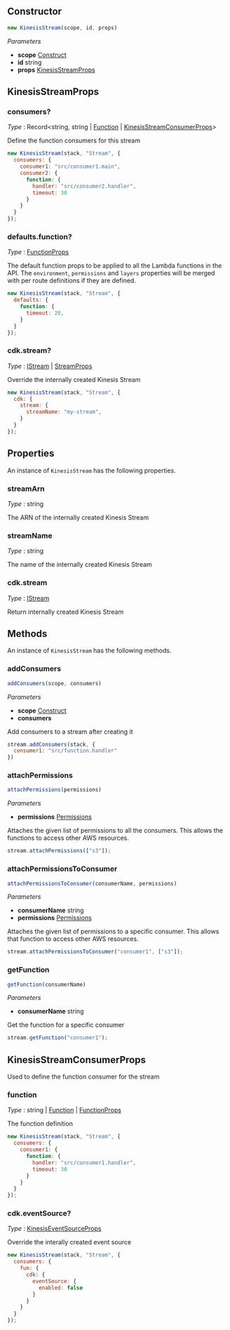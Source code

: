 <!--
!!!!!!!!!!!!!!!!!!!!!!!!!!!!!!!!!!!!!!!!!!!!!!!!!!!!!!!!!!!!!!!
!!                                                           !!
!!  This file has been automatically generated, do not edit  !!
!!                                                           !!
!!!!!!!!!!!!!!!!!!!!!!!!!!!!!!!!!!!!!!!!!!!!!!!!!!!!!!!!!!!!!!!
-->

## Constructor
```ts
new KinesisStream(scope, id, props)
```
_Parameters_
- __scope__ <span class="mono">[Construct](https://docs.aws.amazon.com/cdk/api/v2/docs/constructs.Construct.html)</span>
- __id__ <span class="mono">string</span>
- __props__ <span class="mono">[KinesisStreamProps](#kinesisstreamprops)</span>
## KinesisStreamProps


### consumers?

_Type_ : <span class="mono">Record&lt;<span class="mono">string</span>, <span class='mono'><span class='mono'><span class="mono">string</span> | <span class="mono">[Function](Function#function)</span></span> | <span class="mono">[KinesisStreamConsumerProps](#kinesisstreamconsumerprops)</span></span>&gt;</span>

Define the function consumers for this stream


```js
new KinesisStream(stack, "Stream", {
  consumers: {
    consumer1: "src/consumer1.main",
    consumer2: {
      function: {
        handler: "src/consumer2.handler",
        timeout: 30
      }
    }
  }
});
```


### defaults.function?

_Type_ : <span class="mono">[FunctionProps](Function#functionprops)</span>

The default function props to be applied to all the Lambda functions in the API. The `environment`, `permissions` and `layers` properties will be merged with per route definitions if they are defined.


```js
new KinesisStream(stack, "Stream", {
  defaults: {
    function: {
      timeout: 20,
    }
  }
});
```



### cdk.stream?

_Type_ : <span class='mono'><span class="mono">[IStream](https://docs.aws.amazon.com/cdk/api/v2/docs/aws-cdk-lib.aws_kinesis.IStream.html)</span> | <span class="mono">[StreamProps](https://docs.aws.amazon.com/cdk/api/v2/docs/aws-cdk-lib.aws_kinesis.StreamProps.html)</span></span>

Override the internally created Kinesis Stream


```js
new KinesisStream(stack, "Stream", {
  cdk: {
    stream: {
      streamName: "my-stream",
    }
  }
});
```


## Properties
An instance of `KinesisStream` has the following properties.
### streamArn

_Type_ : <span class="mono">string</span>

The ARN of the internally created Kinesis Stream

### streamName

_Type_ : <span class="mono">string</span>

The name of the internally created Kinesis Stream


### cdk.stream

_Type_ : <span class="mono">[IStream](https://docs.aws.amazon.com/cdk/api/v2/docs/aws-cdk-lib.aws_kinesis.IStream.html)</span>

Return internally created Kinesis Stream


## Methods
An instance of `KinesisStream` has the following methods.
### addConsumers

```ts
addConsumers(scope, consumers)
```
_Parameters_
- __scope__ <span class="mono">[Construct](https://docs.aws.amazon.com/cdk/api/v2/docs/constructs.Construct.html)</span>
- __consumers__ 



Add consumers to a stream after creating it


```js
stream.addConsumers(stack, {
  consumer1: "src/function.handler"
})
```

### attachPermissions

```ts
attachPermissions(permissions)
```
_Parameters_
- __permissions__ <span class="mono">[Permissions](Permissions)</span>


Attaches the given list of permissions to all the consumers. This allows the functions to access other AWS resources.



```js
stream.attachPermissions(["s3"]);
```

### attachPermissionsToConsumer

```ts
attachPermissionsToConsumer(consumerName, permissions)
```
_Parameters_
- __consumerName__ <span class="mono">string</span>
- __permissions__ <span class="mono">[Permissions](Permissions)</span>


Attaches the given list of permissions to a specific consumer. This allows that function to access other AWS resources.


```js
stream.attachPermissionsToConsumer("consumer1", ["s3"]);
```

### getFunction

```ts
getFunction(consumerName)
```
_Parameters_
- __consumerName__ <span class="mono">string</span>


Get the function for a specific consumer


```js
stream.getFunction("consumer1");
```

## KinesisStreamConsumerProps
Used to define the function consumer for the stream

### function

_Type_ : <span class='mono'><span class="mono">string</span> | <span class="mono">[Function](Function#function)</span> | <span class="mono">[FunctionProps](Function#functionprops)</span></span>

The function definition


```js
new KinesisStream(stack, "Stream", {
  consumers: {
    consumer1: {
      function: {
        handler: "src/consumer1.handler",
        timeout: 30
      }
    }
  }
});
```


### cdk.eventSource?

_Type_ : <span class="mono">[KinesisEventSourceProps](https://docs.aws.amazon.com/cdk/api/v2/docs/aws-cdk-lib.aws_lambda.KinesisEventSourceProps.html)</span>

Override the interally created event source


```js
new KinesisStream(stack, "Stream", {
  consumers: {
    fun: {
      cdk: {
        eventSource: {
          enabled: false
        }
      }
    }
  }
});
```

